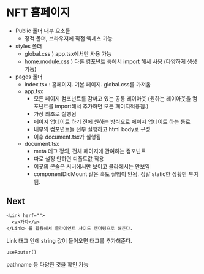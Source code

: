 # NFT 홈페이지

- Public 폴더 내부 요소들
  - 정적 폴더, 브라우저에 직접 엑세스 가능
- styles 폴더
  - global.css ) app.tsx에서만 사용 가능
  - home.module.css ) 다른 컴포넌트 등에서 import 해서 사용 (다양하게 생성 가능)
- pages 폴더
  - index.tsx : 홈페이지. 기본 페이지. global.css를 가져옴
  - app.tsx
    - 모든 페이지 컴포넌트를 감싸고 있는 공통 레이아웃 (원하는 레이아웃을 컴포넌트를 import해서 추가하면 모든 페이지적용됨.)
    - 가장 최초로 실행됨
    - 페이지 업데이트 하기 전에 원하는 방식으로 페이지 업데이트 하는 통로
    - 내부의 컴포넌트들 전부 실행하고 html body로 구성
    - 이후 document.tsx가 실행됨
  - document.tsx
    - meta 테그 정의, 전체 페이지에 관여하는 컴포넌트
    - 따로 설정 안하면 디폴트값 적용
    - 이곳의 콘솔은 서버에서만 보이고 클라에서는 안보임
    - componentDidMount 같은 훅도 실행이 안됨. 정말 static한 상황만 부여됨.

## Next

```
<Link herf="">
  <a>가자</a>
</Link> 를 활용해서 클라이언트 사이드 렌더링으로 해준다.
```

Link 태그 안에 string 값이 들어오면 <a> 태그를 추가해준다.

```
useRouter()
```

pathname 등 다양한 것을 확인 가능
